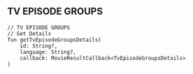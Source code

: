 ## TV EPISODE GROUPS

    // TV EPISODE GROUPS
    // Get Details
    fun getTvEpisodeGroupsDetails(
        id: String?,
        language: String?,
        callback: MovieResultCallback<TvEpisodeGroupsDetails>
    )